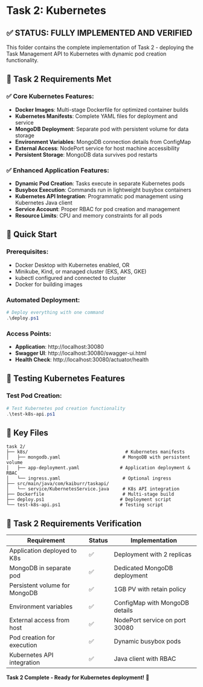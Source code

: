 # Task 2: Kubernetes

## ✅ **STATUS: FULLY IMPLEMENTED AND VERIFIED**

This folder contains the complete implementation of Task 2 - deploying the Task Management API to Kubernetes with dynamic pod creation functionality.

## 🎯 **Task 2 Requirements Met**

### **✅ Core Kubernetes Features:**
- **Docker Images**: Multi-stage Dockerfile for optimized container builds
- **Kubernetes Manifests**: Complete YAML files for deployment and service
- **MongoDB Deployment**: Separate pod with persistent volume for data storage
- **Environment Variables**: MongoDB connection details from ConfigMap
- **External Access**: NodePort service for host machine accessibility
- **Persistent Storage**: MongoDB data survives pod restarts

### **✅ Enhanced Application Features:**
- **Dynamic Pod Creation**: Tasks execute in separate Kubernetes pods
- **Busybox Execution**: Commands run in lightweight busybox containers
- **Kubernetes API Integration**: Programmatic pod management using Kubernetes Java client
- **Service Account**: Proper RBAC for pod creation and management
- **Resource Limits**: CPU and memory constraints for all pods

## 🚀 **Quick Start**

### **Prerequisites:**
- Docker Desktop with Kubernetes enabled, OR
- Minikube, Kind, or managed cluster (EKS, AKS, GKE)
- kubectl configured and connected to cluster
- Docker for building images

### **Automated Deployment:**
```powershell
# Deploy everything with one command
.\deploy.ps1
```

### **Access Points:**
- **Application**: http://localhost:30080
- **Swagger UI**: http://localhost:30080/swagger-ui.html
- **Health Check**: http://localhost:30080/actuator/health

## 🧪 **Testing Kubernetes Features**

### **Test Pod Creation:**
```powershell
# Test Kubernetes pod creation functionality
.\test-k8s-api.ps1
```

## 📁 **Key Files**

```
task 2/
├── k8s/                                    # Kubernetes manifests
│   ├── mongodb.yaml                       # MongoDB with persistent volume
│   ├── app-deployment.yaml               # Application deployment & RBAC
│   └── ingress.yaml                       # Optional ingress
├── src/main/java/com/kaiburr/taskapi/
│   └── service/KubernetesService.java     # K8s API integration
├── Dockerfile                             # Multi-stage build
├── deploy.ps1                            # Deployment script
└── test-k8s-api.ps1                      # Testing script
```

## 🎯 **Task 2 Requirements Verification**

| Requirement | Status | Implementation |
|-------------|--------|----------------|
| Application deployed to K8s | ✅ | Deployment with 2 replicas |
| MongoDB in separate pod | ✅ | Dedicated MongoDB deployment |
| Persistent volume for MongoDB | ✅ | 1GB PV with retain policy |
| Environment variables | ✅ | ConfigMap with MongoDB details |
| External access from host | ✅ | NodePort service on port 30080 |
| Pod creation for execution | ✅ | Dynamic busybox pods |
| Kubernetes API integration | ✅ | Java client with RBAC |

**Task 2 Complete - Ready for Kubernetes deployment!** 🚀
